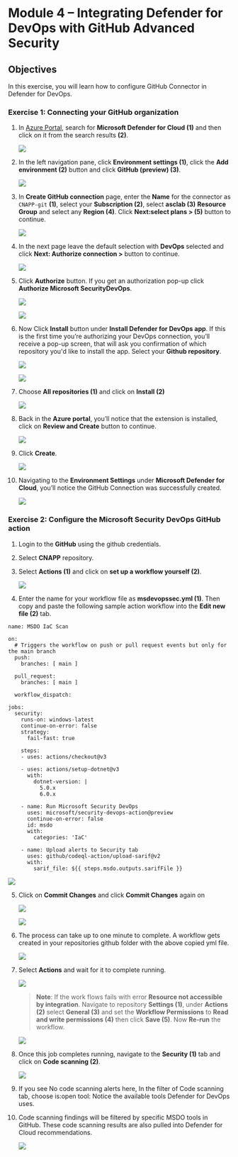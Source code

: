 # Module 4 – Integrating Defender for DevOps with GitHub Advanced Security

## Objectives
In this exercise, you will learn how to configure GitHub Connector in Defender for DevOps.

### Exercise 1: Connecting your GitHub organization

1.	In [Azure Portal](http://portal.azure.com/), search for **Microsoft Defender for Cloud (1)** and then click on it from the search results **(2)**. 

    ![](images/m1-img1.png)

2.	In the left navigation pane, click **Environment settings (1)**, click the **Add environment (2)** button and click **GitHub (preview) (3)**. 

    ![](images/m4-img1.png)

3. In **Create GitHub connection** page, enter the **Name** for the connector as `CNAPP-git` **(1)**, select your **Subscription (2)**, select **asclab (3)** **Resource Group** and select any **Region (4)**.	Click **Next:select plans > (5)** button to continue.

    ![](images/m4-img2.png)

4. In the next page leave the default selection with **DevOps** selected and click **Next: Authorize connection >** button to continue. 

    ![](images/m4-img3.png)


5.	Click **Authorize** button. If you get an authorization pop-up click **Authorize Microsoft SecurityDevOps**.

    ![](images/m4-img4.png)

    ![](images/m4-img5.png)

6.	Now Click **Install** button under **Install Defender for DevOps app**. If this is the first time you’re authorizing your DevOps connection, you’ll receive a pop-up screen, that will ask you confirmation of which repository you'd like to install the app. Select your **Github repository**. 

    ![](images/m4-img6.png)

    ![](images/m4-img7.png)

7. Choose **All repositories (1)** and click on **Install (2)**

    ![](images/m4-img8.png)

8. Back in the **Azure portal**, you’ll notice that the extension is installed, click on **Review and Create** button to continue.  

    ![](images/m4-img9.png)

9. Click **Create**.

    ![](images/m4-img10.png)

11. Navigating to the **Environment Settings** under **Microsoft Defender for Cloud**, you’ll notice the GitHub Connection was successfully created. 

    ![](images/m4-img11.png)

### Exercise 2: Configure the Microsoft Security DevOps GitHub action

1.	Login to the **GitHub** using the github credentials.


2.	Select **CNAPP** repository.

3.	Select **Actions (1)** and click on **set up a workflow yourself (2)**.  

    ![](images/m4-img12.png)

4. Enter the name for your workflow file as **msdevopssec.yml (1)**. Then copy and paste the following sample action workflow into the **Edit new file (2)** tab. 

~~~~~~
name: MSDO IaC Scan

on:
  # Triggers the workflow on push or pull request events but only for the main branch
  push:
    branches: [ main ]
    
  pull_request:
    branches: [ main ]

  workflow_dispatch:

jobs:
  security:
    runs-on: windows-latest
    continue-on-error: false
    strategy:
      fail-fast: true
      
    steps:
    - uses: actions/checkout@v3
    
    - uses: actions/setup-dotnet@v3
      with:
        dotnet-version: |
          5.0.x
          6.0.x
          
    - name: Run Microsoft Security DevOps
      uses: microsoft/security-devops-action@preview
      continue-on-error: false
      id: msdo
      with:
        categories: 'IaC'

    - name: Upload alerts to Security tab
      uses: github/codeql-action/upload-sarif@v2
      with:
        sarif_file: ${{ steps.msdo.outputs.sarifFile }}
~~~~~~~

   
   ![](images/m4-img13.png)

5.	Click on **Commit Changes** and click **Commit Changes** again on 

    ![](images/m4-img14.png)

    ![](images/m4-img15.png)

6. The process can take up to one minute to complete. A workflow gets created in your repositories github folder with the above copied yml file. 

    ![](images/m4-img16.png)

7.	Select **Actions** and wait for it to complete running. 

    ![](images/m4-img17.png)

    >**Note**: If the work flows fails with error **Resource not accessible by integration**. Navigate to repository **Settings (1)**, under **Actions (2)** select **General (3)** and set the **Workflow Permissions** to **Read and write permissions (4)** then click **Save (5)**. Now **Re-run** the workflow.

      ![](images/m4-img18.png)

8.	Once this job completes running, navigate to the **Security (1)** tab and click on **Code scanning (2)**. 

      ![](images/m4-img19.png)

9.	If you see No code scanning alerts here, In the filter of Code scanning tab, choose is:open tool: Notice the available tools Defender for DevOps uses.

10.	Code scanning findings will be filtered by specific MSDO tools in GitHub. These code scanning results are also pulled into Defender for Cloud recommendations.

      ![](images/m4-img20.png)

